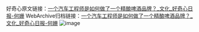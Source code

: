 好奇心原文链接：[一个汽车工程师是如何做了一个精酿啤酒品牌？_文化_好奇心日报-何姗](https://www.qdaily.com/articles/7959.html)
WebArchive归档链接：[一个汽车工程师是如何做了一个精酿啤酒品牌？_文化_好奇心日报-何姗](http://web.archive.org/web/20160719153243/http://www.qdaily.com:80/articles/7959.html)
![image](http://ww3.sinaimg.cn/large/007d5XDply1g3wk7fkfzoj30u040pb29)